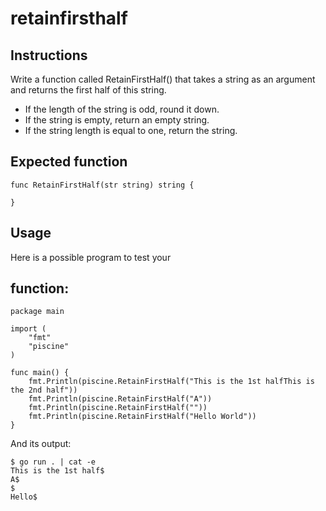 # retainfirsthalf
## Instructions

Write a function called RetainFirstHalf() that takes a string as an argument and returns the first half of this string.

-    If the length of the string is odd, round it down.
-    If the string is empty, return an empty string.
-    If the string length is equal to one, return the string.

## Expected function
```
func RetainFirstHalf(str string) string {

}
```
## Usage

Here is a possible program to test your 
## function:
```
package main

import (
	"fmt"
	"piscine"
)

func main() {
	fmt.Println(piscine.RetainFirstHalf("This is the 1st halfThis is the 2nd half"))
	fmt.Println(piscine.RetainFirstHalf("A"))
	fmt.Println(piscine.RetainFirstHalf(""))
	fmt.Println(piscine.RetainFirstHalf("Hello World"))
}
```
And its output:
```
$ go run . | cat -e
This is the 1st half$
A$
$
Hello$